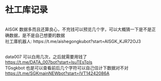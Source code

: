 # 社工库记录
<br>
AISGK 数据多而且还算良心，不充钱可以预览几个字，可以大概猜一下是不是正确数据，是不是自己想要的数据<br>
社工庫机器人: https://t.me/aishegongkubot?start=AISGK_KJR72OJ3

<br>data007 可以白用几次，之后就需要用钱了
<br>https://t.me/DATA_007bot?start=lsuTEsTpls
<br>TGsgkbot 也是可以查看前后几个字符可以自己估计下数据对不对
<br>https://t.me/SGKmainNEWbot?start=IVT14242086A
